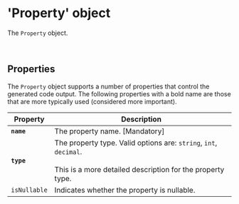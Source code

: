 # 'Property' object

The `Property` object.

<br/>

## Properties
The `Property` object supports a number of properties that control the generated code output. The following properties with a bold name are those that are more typically used (considered more important).

Property | Description
-|-
**`name`** | The property name. [Mandatory]
**`type`** | The property type. Valid options are: `string`, `int`, `decimal`.<br/><br/>This is a more detailed description for the property type.
`isNullable` | Indicates whether the property is nullable.

